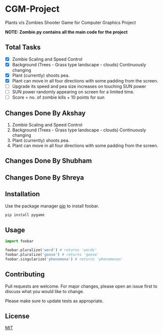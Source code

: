 # CGM-Project

Plants v/s Zombies Shooter Game for Computer Graphics Project

__NOTE: Zombie.py contains all the main code for the project__

## Total Tasks
- [x] Zombie Scaling and Speed Control
- [x] Background (Trees - Grass type landscape - clouds) Continuously changing
- [x] Plant (currently) shoots pea.
- [x] Plant can move in all four directions with some padding from the screen.
- [ ] Upgrade its speed and pea size increases on touching SUN power
- [ ]  SUN power randomly appearing on screen for a limited time.
- [ ]  Score = no. of zombie kills + 10 points for sun

## Changes Done By Akshay
1. Zombie Scaling and Speed Control
2. Background (Trees - Grass type landscape - clouds) Continuously changing
3. Plant (currently) shoots pea.
4. Plant can move in all four directions with some padding from the screen.

## Changes Done By Shubham

## Changes Done By Shreya

## Installation

Use the package manager [pip](https://pip.pypa.io/en/stable/) to install foobar.

```bash
pip install pygame
```

## Usage

```python
import foobar

foobar.pluralize('word') # returns 'words'
foobar.pluralize('goose') # returns 'geese'
foobar.singularize('phenomena') # returns 'phenomenon'
```

## Contributing
Pull requests are welcome. For major changes, please open an issue first to discuss what you would like to change.

Please make sure to update tests as appropriate.



## License
[MIT](https://choosealicense.com/licenses/mit/)
